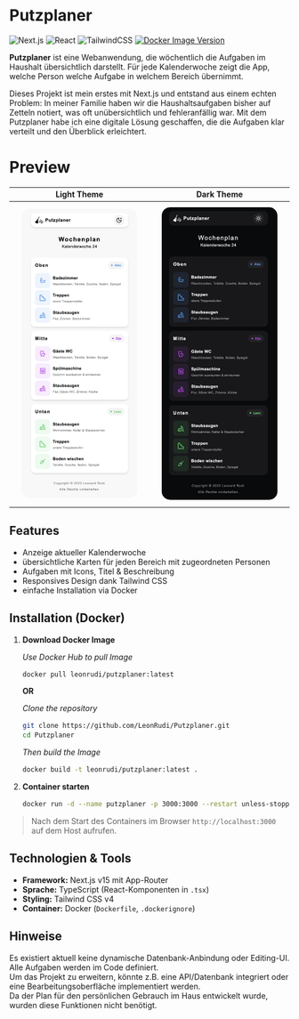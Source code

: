 # Putzplaner
![Next.js](https://img.shields.io/badge/Next.js-black?logo=next.js&logoColor=white) ![React](https://img.shields.io/badge/react-20232a.svg?logo=react&logoColor=61DAFB) ![TailwindCSS](https://img.shields.io/badge/tailwindcss-%2338B2AC.svg?logo=tailwind-css&logoColor=white) [![Docker Image Version](https://img.shields.io/docker/v/leonrudi/putzplaner?label=docker%20hub)](#)

**Putzplaner** ist eine Webanwendung, die wöchentlich die Aufgaben im Haushalt übersichtlich darstellt.
Für jede Kalenderwoche zeigt die App, welche Person welche Aufgabe in welchem Bereich übernimmt.

Dieses Projekt ist mein erstes mit Next.js und entstand aus einem echten Problem: In meiner Familie haben wir die Haushaltsaufgaben bisher auf Zetteln notiert, was oft unübersichtlich und fehleranfällig war. Mit dem Putzplaner habe ich eine digitale Lösung geschaffen, die die Aufgaben klar verteilt und den Überblick erleichtert.

# Preview

<table style="width: 100%; table-layout: fixed; border-collapse: collapse;">
  <thead>
    <tr>
      <th style="text-align: center;">Light Theme</th>
      <th style="text-align: center;">Dark Theme</th>
    </tr>
  </thead>
  <tbody>
    <tr>
      <td style="text-align: center; padding: 10px;">
        <img src="media/Light.png" alt="Light Theme" style="width: 90%; max-width: 300px; border-radius: 15px;">
      </td>
      <td style="text-align: center; padding: 10px;">
        <img src="media/Dark.png" alt="Dark Theme" style="width: 90%; max-width: 300px; border-radius: 15px;">
      </td>
    </tr>
  </tbody>
</table>


## Features
- Anzeige aktueller Kalenderwoche  
- übersichtliche Karten für jeden Bereich mit zugeordneten Personen  
- Aufgaben mit Icons, Titel & Beschreibung  
- Responsives Design dank Tailwind CSS  
- einfache Installation via Docker

## Installation (Docker)
1. **Download Docker Image**
    
    *Use Docker Hub to pull Image*
    ```bash
    docker pull leonrudi/putzplaner:latest
    ```

    **OR**

    *Clone the repository*
    ```bash
    git clone https://github.com/LeonRudi/Putzplaner.git
    cd Putzplaner
    ```
    *Then build the Image*
    ```bash
    docker build -t leonrudi/putzplaner:latest .      
    ```  
2. **Container starten**
     ```bash
    docker run -d --name putzplaner -p 3000:3000 --restart unless-stopped leonrudi/putzplaner:latest
     ```

> Nach dem Start des Containers im Browser `http://localhost:3000` auf dem Host aufrufen.

## Technologien & Tools

- **Framework:** Next.js v15 mit App-Router
- **Sprache:** TypeScript (React-Komponenten in `.tsx`) 
- **Styling:** Tailwind CSS v4 
- **Container:** Docker (`Dockerfile`, `.dockerignore`)  

## Hinweise

Es existiert aktuell keine dynamische Datenbank-Anbindung oder Editing-UI. Alle Aufgaben werden im Code definiert.  
Um das Projekt zu erweitern, könnte z.B. eine API/Datenbank integriert oder eine Bearbeitungsoberfläche implementiert werden.  
Da der Plan für den persönlichen Gebrauch im Haus entwickelt wurde, wurden diese Funktionen nicht benötigt.